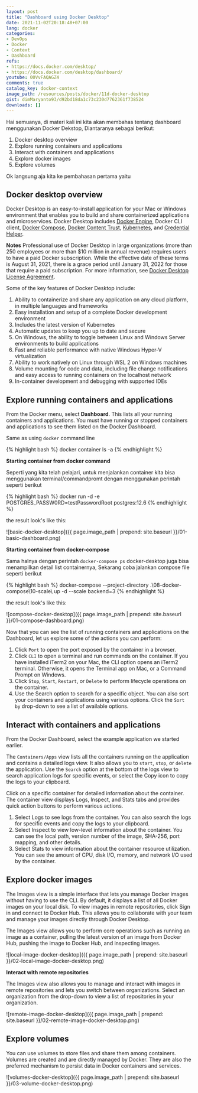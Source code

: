 ```yaml
---
layout: post
title: "Dashboard using Docker Desktop"
date: 2021-11-02T20:18:48+07:00
lang: docker
categories:
- DevOps
- Docker
- Context
- Dashboard
refs: 
- https://docs.docker.com/desktop/
- https://docs.docker.com/desktop/dashboard/
youtube: 00VvFAQAGZ4
comments: true
catalog_key: docker-context
image_path: /resources/posts/docker/11d-docker-desktop
gist: dimMaryanto93/d92bd18da1c73c230d7762361f738524
downloads: []
---
```


Hai semuanya, di materi kali ini kita akan membahas tentang dashboard menggunakan Docker Dekstop, Diantaranya sebagai berikut:

1. Docker desktop overview
2. Explore running containers and applications
3. Interact with containers and applications
4. Explore docker images
5. Explore volumes

Ok langsung aja kita ke pembahasan pertama yaitu

## Docker desktop overview

Docker Desktop is an easy-to-install application for your Mac or Windows environment that enables you to build and share containerized applications and microservices. Docker Desktop includes [Docker Engine](https://docs.docker.com/engine/), Docker CLI client, [Docker Compose](https://docs.docker.com/compose/), [Docker Content Trust](https://docs.docker.com/engine/security/trust/), [Kubernetes](https://github.com/kubernetes/kubernetes/), and [Credential Helper](https://github.com/docker/docker-credential-helpers/).

**Notes** Professional use of Docker Desktop in large organizations (more than 250 employees or more than $10 million in annual revenue) requires users to have a paid Docker subscription. While the effective date of these terms is August 31, 2021, there is a grace period until January 31, 2022 for those that require a paid subscription. For more information, see [Docker Desktop License Agreement](https://docs.docker.com/subscription/#docker-desktop-license-agreement).

Some of the key features of Docker Desktop include:

1. Ability to containerize and share any application on any cloud platform, in multiple languages and frameworks
2. Easy installation and setup of a complete Docker development environment
3. Includes the latest version of Kubernetes
4. Automatic updates to keep you up to date and secure
5. On Windows, the ability to toggle between Linux and Windows Server environments to build applications
6. Fast and reliable performance with native Windows Hyper-V virtualization
7. Ability to work natively on Linux through WSL 2 on Windows machines
8. Volume mounting for code and data, including file change notifications and easy access to running containers on the localhost network
9. In-container development and debugging with supported IDEs

## Explore running containers and applications

From the Docker menu, select **Dashboard**. This lists all your running containers and applications. You must have running or stopped containers and applications to see them listed on the Docker Dashboard.

Same as using `docker` command line 

{% highlight bash %}
docker container ls -a
{% endhighlight %}

**Starting container from docker command**

Seperti yang kita telah pelajari, untuk menjalankan container kita bisa menggunakan terminal/commandpromt dengan menggunakan perintah seperti berikut

{% highlight bash %}
docker run -d -e POSTGRES_PASSW0RD=testPasswordRoot postgres:12.6
{% endhighlight %}

the result look's like this:

![basic-docker-desktop]({{ page.image_path | prepend: site.baseurl }}/01-basic-dashboard.png)

**Starting container from docker-compose**

Sama halnya dengan perintah `docker-compose ps` docker-desktop juga bisa menampilkan detail list containernya, Sekarang coba jalankan compose file seperti berikut

{% highlight bash %}
docker-compose --project-directory .\08-docker-compose\10-scale\ up -d --scale backend=3
{% endhighlight %}

the result look's like this:

![compose-docker-desktop]({{ page.image_path | prepend: site.baseurl }}/01-compose-dashboard.png)

Now that you can see the list of running containers and applications on the Dashboard, let us explore some of the actions you can perform:

1. Click `Port` to open the port exposed by the container in a browser.
2. Click `CLI` to open a terminal and run commands on the container. If you have installed iTerm2 on your Mac, the CLI option opens an iTerm2 terminal. Otherwise, it opens the Terminal app on Mac, or a Command Prompt on Windows.
3. Click `Stop`, `Start`, `Restart`, or `Delete` to perform lifecycle operations on the container.
4. Use the Search option to search for a specific object. You can also sort your containers and applications using various options. Click the `Sort by` drop-down to see a list of available options.

## Interact with containers and applications

From the Docker Dashboard, select the example application we started earlier.

The `Containers/Apps` view lists all the containers running on the application and contains a detailed logs view. It also allows you to `start`, `stop`, or `delete` the application. Use the `Search` option at the bottom of the logs view to search application logs for specific events, or select the Copy icon to copy the logs to your clipboard.

Click on a specific container for detailed information about the container. The container view displays Logs, Inspect, and Stats tabs and provides quick action buttons to perform various actions.

1. Select Logs to see logs from the container. You can also search the logs for specific events and copy the logs to your clipboard.
2. Select Inspect to view low-level information about the container. You can see the local path, version number of the image, SHA-256, port mapping, and other details.
3. Select Stats to view information about the container resource utilization. You can see the amount of CPU, disk I/O, memory, and network I/O used by the container.

## Explore docker images

The Images view is a simple interface that lets you manage Docker images without having to use the CLI. By default, it displays a list of all Docker images on your local disk. To view images in remote repositories, click Sign in and connect to Docker Hub. This allows you to collaborate with your team and manage your images directly through Docker Desktop.

The Images view allows you to perform core operations such as running an image as a container, pulling the latest version of an image from Docker Hub, pushing the image to Docker Hub, and inspecting images.

![local-image-docker-desktop]({{ page.image_path | prepend: site.baseurl }}/02-local-image-docker-desktop.png)

**Interact with remote repositories**

The Images view also allows you to manage and interact with images in remote repositories and lets you switch between organizations. Select an organization from the drop-down to view a list of repositories in your organization.

![remote-image-docker-desktop]({{ page.image_path | prepend: site.baseurl }}/02-remote-image-docker-desktop.png)

## Explore volumes

You can use volumes to store files and share them among containers. Volumes are created and are directly managed by Docker. They are also the preferred mechanism to persist data in Docker containers and services.

![volumes-docker-desktop]({{ page.image_path | prepend: site.baseurl }}/03-volume-docker-desktop.png)